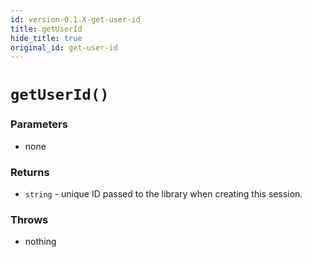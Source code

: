 ```yaml
---
id: version-0.1.X-get-user-id
title: getUserId
hide_title: true
original_id: get-user-id
---
```


# `getUserId()`

### Parameters
- none

### Returns
- `string` - unique ID passed to the library when creating this session.

### Throws
- nothing
